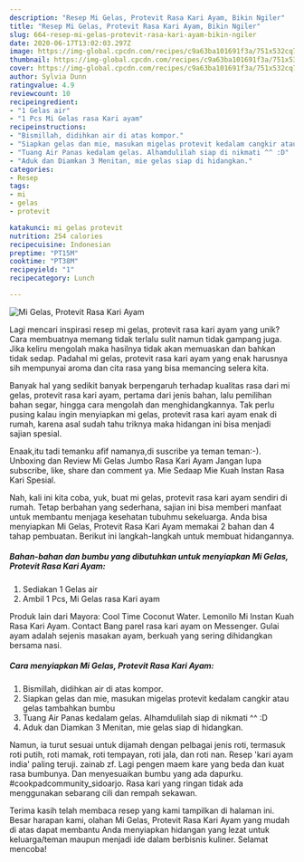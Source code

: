 ```yaml
---
description: "Resep Mi Gelas, Protevit Rasa Kari Ayam, Bikin Ngiler"
title: "Resep Mi Gelas, Protevit Rasa Kari Ayam, Bikin Ngiler"
slug: 664-resep-mi-gelas-protevit-rasa-kari-ayam-bikin-ngiler
date: 2020-06-17T13:02:03.297Z
image: https://img-global.cpcdn.com/recipes/c9a63ba101691f3a/751x532cq70/mi-gelas-protevit-rasa-kari-ayam-foto-resep-utama.jpg
thumbnail: https://img-global.cpcdn.com/recipes/c9a63ba101691f3a/751x532cq70/mi-gelas-protevit-rasa-kari-ayam-foto-resep-utama.jpg
cover: https://img-global.cpcdn.com/recipes/c9a63ba101691f3a/751x532cq70/mi-gelas-protevit-rasa-kari-ayam-foto-resep-utama.jpg
author: Sylvia Dunn
ratingvalue: 4.9
reviewcount: 10
recipeingredient:
- "1 Gelas air"
- "1 Pcs Mi Gelas rasa Kari ayam"
recipeinstructions:
- "Bismillah, didihkan air di atas kompor."
- "Siapkan gelas dan mie, masukan migelas protevit kedalam cangkir atau gelas tambahkan bumbu"
- "Tuang Air Panas kedalam gelas. Alhamdulilah siap di nikmati ^^ :D"
- "Aduk dan Diamkan 3 Menitan, mie gelas siap di hidangkan."
categories:
- Resep
tags:
- mi
- gelas
- protevit

katakunci: mi gelas protevit 
nutrition: 254 calories
recipecuisine: Indonesian
preptime: "PT15M"
cooktime: "PT38M"
recipeyield: "1"
recipecategory: Lunch

---
```



![Mi Gelas, Protevit Rasa Kari Ayam](https://img-global.cpcdn.com/recipes/c9a63ba101691f3a/751x532cq70/mi-gelas-protevit-rasa-kari-ayam-foto-resep-utama.jpg)

Lagi mencari inspirasi resep mi gelas, protevit rasa kari ayam yang unik? Cara membuatnya memang tidak terlalu sulit namun tidak gampang juga. Jika keliru mengolah maka hasilnya tidak akan memuaskan dan bahkan tidak sedap. Padahal mi gelas, protevit rasa kari ayam yang enak harusnya sih mempunyai aroma dan cita rasa yang bisa memancing selera kita.

Banyak hal yang sedikit banyak berpengaruh terhadap kualitas rasa dari mi gelas, protevit rasa kari ayam, pertama dari jenis bahan, lalu pemilihan bahan segar, hingga cara mengolah dan menghidangkannya. Tak perlu pusing kalau ingin menyiapkan mi gelas, protevit rasa kari ayam enak di rumah, karena asal sudah tahu triknya maka hidangan ini bisa menjadi sajian spesial.

Enaak,itu tadi temanku afif namanya,di suscribe ya teman teman:-). Unboxing dan Review Mi Gelas Jumbo Rasa Kari Ayam Jangan lupa subscribe, like, share dan comment ya. Mie Sedaap Mie Kuah Instan Rasa Kari Spesial.


Nah, kali ini kita coba, yuk, buat mi gelas, protevit rasa kari ayam sendiri di rumah. Tetap berbahan yang sederhana, sajian ini bisa memberi manfaat untuk membantu menjaga kesehatan tubuhmu sekeluarga. Anda bisa menyiapkan Mi Gelas, Protevit Rasa Kari Ayam memakai 2 bahan dan 4 tahap pembuatan. Berikut ini langkah-langkah untuk membuat hidangannya.

<!--inarticleads1-->

##### Bahan-bahan dan bumbu yang dibutuhkan untuk menyiapkan Mi Gelas, Protevit Rasa Kari Ayam:

1. Sediakan 1 Gelas air
1. Ambil 1 Pcs, Mi Gelas rasa Kari ayam


Produk lain dari Mayora: Cool Time Coconut Water. Lemonilo Mi Instan Kuah Rasa Kari Ayam. Contact Bang parel rasa kari ayam on Messenger. Gulai ayam adalah sejenis masakan ayam, berkuah yang sering dihidangkan bersama nasi. 

<!--inarticleads2-->

##### Cara menyiapkan Mi Gelas, Protevit Rasa Kari Ayam:

1. Bismillah, didihkan air di atas kompor.
1. Siapkan gelas dan mie, masukan migelas protevit kedalam cangkir atau gelas tambahkan bumbu
1. Tuang Air Panas kedalam gelas. Alhamdulilah siap di nikmati ^^ :D
1. Aduk dan Diamkan 3 Menitan, mie gelas siap di hidangkan.


Namun, ia turut sesuai untuk dijamah dengan pelbagai jenis roti, termasuk roti putih, roti mamak, roti tempayan, roti jala, dan roti nan. Resep &#39;kari ayam india&#39; paling teruji. zainab zf. Lagi pengen maem kare yang beda dan kuat rasa bumbunya. Dan menyesuaikan bumbu yang ada dapurku. #cookpadcommunity_sidoarjo. Rasa kari yang ringan tidak ada menggunakan sebarang cili dan rempah sekawan. 

Terima kasih telah membaca resep yang kami tampilkan di halaman ini. Besar harapan kami, olahan Mi Gelas, Protevit Rasa Kari Ayam yang mudah di atas dapat membantu Anda menyiapkan hidangan yang lezat untuk keluarga/teman maupun menjadi ide dalam berbisnis kuliner. Selamat mencoba!
